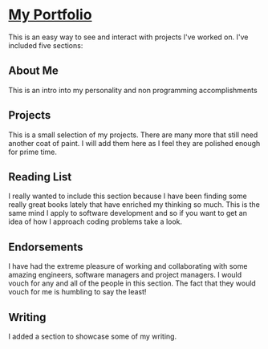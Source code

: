 # [My Portfolio](https://thefreck.me)
This is an easy way to see and interact with projects I've worked on. I've included five sections:
## About Me
This is an intro into my personality and non programming accomplishments
## Projects
This is a small selection of my projects. There are many more that still need another coat of paint. I will add them here as I feel they are polished enough for prime time.
## Reading List
I really wanted to include this section because I have been finding some really great books lately that have enriched my thinking so much. This is the same mind I apply to software development and so if you want to get an idea of how I approach coding problems take a look.
## Endorsements
I have had the extreme pleasure of working and collaborating with some amazing engineers, software managers and project managers. I would vouch for any and all of the people in this section. The fact that they would vouch for me is humbling to say the least!
## Writing
I added a section to showcase some of my writing.
